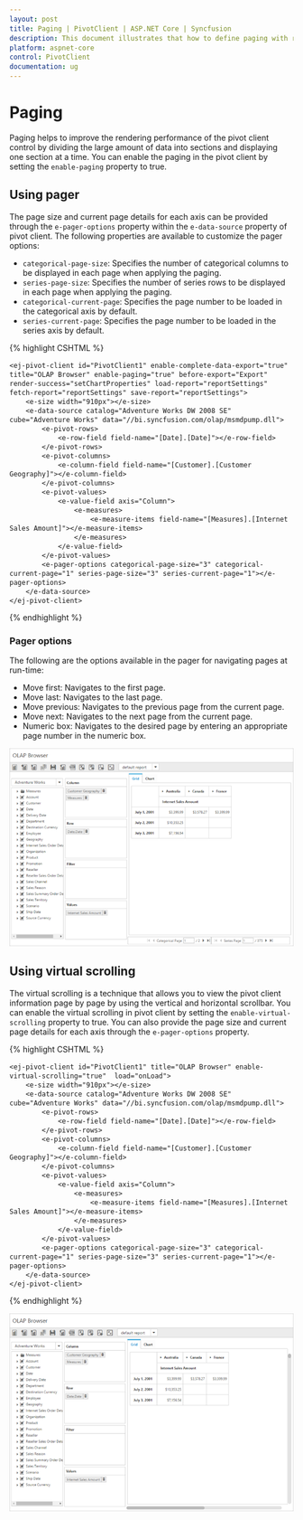 ```yaml
---
layout: post
title: Paging | PivotClient | ASP.NET Core | Syncfusion
description: This document illustrates that how to define paging with respective to the modes in ASP.NET Core  PivotClient control
platform: aspnet-core
control: PivotClient
documentation: ug
---
```


# Paging

Paging helps to improve the rendering performance of the pivot client control by dividing the large amount of data into sections and displaying one section at a time. You can enable the paging in the pivot client by setting the `enable-paging` property to true.

## Using pager

The page size and current page details for each axis can be provided through the `e-pager-options` property within the `e-data-source` property of pivot client. The following properties are available to customize the pager options:

* `categorical-page-size`: Specifies the number of categorical columns to be displayed in each page when applying the paging.
* `series-page-size`: Specifies the number of series rows to be displayed in each page when applying the paging.
* `categorical-current-page`: Specifies the page number to be loaded in the categorical axis by default.
* `series-current-page`: Specifies the page number to be loaded in the series axis by default.

{% highlight CSHTML %}

    <ej-pivot-client id="PivotClient1" enable-complete-data-export="true" title="OLAP Browser" enable-paging="true" before-export="Export" render-success="setChartProperties" load-report="reportSettings" fetch-report="reportSettings" save-report="reportSettings">
        <e-size width="910px"></e-size>
        <e-data-source catalog="Adventure Works DW 2008 SE" cube="Adventure Works" data="//bi.syncfusion.com/olap/msmdpump.dll">
            <e-pivot-rows>
                <e-row-field field-name="[Date].[Date]"></e-row-field>
            </e-pivot-rows>
            <e-pivot-columns>
                <e-column-field field-name="[Customer].[Customer Geography]"></e-column-field>
            </e-pivot-columns>
            <e-pivot-values>
                <e-value-field axis="Column">
                    <e-measures>
                        <e-measure-items field-name="[Measures].[Internet Sales Amount]"></e-measure-items>
                    </e-measures>
                </e-value-field>
            </e-pivot-values>
            <e-pager-options categorical-page-size="3" categorical-current-page="1" series-page-size="3" series-current-page="1"></e-pager-options>
        </e-data-source>
    </ej-pivot-client>

{% endhighlight %}

### Pager options

The following are the options available in the pager for navigating pages at run-time:

* Move first: Navigates to the first page.
* Move last: Navigates to the last page.
* Move previous: Navigates to the previous page from the current page.
* Move next: Navigates to the next page from the current page.
* Numeric box: Navigates to the desired page by entering an appropriate page number in the numeric box.

![Paging in ASP NET Core pivot client control](Paging_images/paging.png)

## Using virtual scrolling

The virtual scrolling is a technique that allows you to view the pivot client information page by page by using the vertical and horizontal scrollbar. You can enable the virtual scrolling in pivot client by setting the `enable-virtual-scrolling` property to true. You can also provide the page size and current page details for each axis through the `e-pager-options` property.

{% highlight CSHTML %}

    <ej-pivot-client id="PivotClient1" title="OLAP Browser" enable-virtual-scrolling="true"  load="onLoad">
        <e-size width="910px"></e-size>
        <e-data-source catalog="Adventure Works DW 2008 SE" cube="Adventure Works" data="//bi.syncfusion.com/olap/msmdpump.dll">
            <e-pivot-rows>
                <e-row-field field-name="[Date].[Date]"></e-row-field>
            </e-pivot-rows>
            <e-pivot-columns>
                <e-column-field field-name="[Customer].[Customer Geography]"></e-column-field>
            </e-pivot-columns>
            <e-pivot-values>
                <e-value-field axis="Column">
                    <e-measures>
                        <e-measure-items field-name="[Measures].[Internet Sales Amount]"></e-measure-items>
                    </e-measures>
                </e-value-field>
            </e-pivot-values>
            <e-pager-options categorical-page-size="3" categorical-current-page="1" series-page-size="3" series-current-page="1"></e-pager-options>
        </e-data-source>
    </ej-pivot-client>

{% endhighlight %}

![Virtual scrolling in ASP NET Core pivot client control](Paging_images/virtual-scrolling.png)